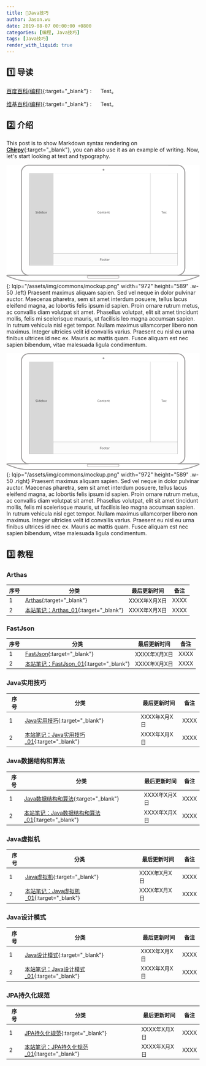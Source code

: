 ```yaml
---
title: 📂Java技巧
author: Jason.wu
date: 2019-08-07 00:00:00 +0800
categories: [编程, Java技巧]
tags: [Java技巧]
render_with_liquid: true
---
```


[Chirpy]: https://github.com/cotes2020/jekyll-theme-chirpy/fork
[百度百科(编程)]: https://baike.baidu.com/item/编程
[维基百科(编程)]: https://zh.wikipedia.org/wiki/编程

## 1️⃣ 导读

[百度百科(编程)][百度百科(编程)]{:target="_blank"}
: &nbsp;&nbsp;&nbsp;&nbsp; Test。

[维基百科(编程)][维基百科(编程)]{:target="_blank"}
: &nbsp;&nbsp;&nbsp;&nbsp; Test。

## 2️⃣ 介绍

This post is to show Markdown syntax rendering on [**Chirpy**][Chirpy]{:target="_blank"}, you can also use it as an example of writing. Now, let's start looking at text and typography.

![Desktop View](/assets/img/commons/mockup.png){: lqip="/assets/img/commons/mockup.png" width="972" height="589" .w-50 .left}
Praesent maximus aliquam sapien. Sed vel neque in dolor pulvinar auctor. Maecenas pharetra, sem sit amet interdum posuere, tellus lacus eleifend magna, ac lobortis felis ipsum id sapien. Proin ornare rutrum metus, ac convallis diam volutpat sit amet. Phasellus volutpat, elit sit amet tincidunt mollis, felis mi scelerisque mauris, ut facilisis leo magna accumsan sapien. In rutrum vehicula nisl eget tempor. Nullam maximus ullamcorper libero non maximus. Integer ultricies velit id convallis varius. Praesent eu nisl eu urna finibus ultrices id nec ex. Mauris ac mattis quam. Fusce aliquam est nec sapien bibendum, vitae malesuada ligula condimentum.

![Desktop View](/assets/img/commons/mockup.png){: lqip="/assets/img/commons/mockup.png" width="972" height="589" .w-50 .right}
Praesent maximus aliquam sapien. Sed vel neque in dolor pulvinar auctor. Maecenas pharetra, sem sit amet interdum posuere, tellus lacus eleifend magna, ac lobortis felis ipsum id sapien. Proin ornare rutrum metus, ac convallis diam volutpat sit amet. Phasellus volutpat, elit sit amet tincidunt mollis, felis mi scelerisque mauris, ut facilisis leo magna accumsan sapien. In rutrum vehicula nisl eget tempor. Nullam maximus ullamcorper libero non maximus. Integer ultricies velit id convallis varius. Praesent eu nisl eu urna finibus ultrices id nec ex. Mauris ac mattis quam. Fusce aliquam est nec sapien bibendum, vitae malesuada ligula condimentum.

## 3️⃣ 教程

### Arthas

| 序号 | 分类 | 最后更新时间 | 备注 |
|---|---|---|---|
| 1 | [Arthas](/categories/arthas/){:target="_blank"} | XXXX年X月X日 | XXXX |
| 2 | [本站笔记：Arthas_01](/posts/Java技巧(Arthas)_01/){:target="_blank"} | XXXX年X月X日 | XXXX |

### FastJson

| 序号 | 分类 | 最后更新时间 | 备注 |
|---|---|---|---|
| 1 | [FastJson](/categories/fastjson/){:target="_blank"} | XXXX年X月X日 | XXXX |
| 2 | [本站笔记：FastJson_01](/posts/Java技巧(FastJson)_01/){:target="_blank"} | XXXX年X月X日 | XXXX |

### Java实用技巧

| 序号 | 分类 | 最后更新时间 | 备注 |
|---|---|---|---|
| 1 | [Java实用技巧](/categories/java实用技巧/){:target="_blank"} | XXXX年X月X日 | XXXX |
| 2 | [本站笔记：Java实用技巧_01](/posts/Java技巧(Java实用技巧)_01/){:target="_blank"} | XXXX年X月X日 | XXXX |

### Java数据结构和算法

| 序号 | 分类 | 最后更新时间 | 备注 |
|---|---|---|---|
| 1 | [Java数据结构和算法](/categories/java数据结构和算法/){:target="_blank"} | XXXX年X月X日 | XXXX |
| 2 | [本站笔记：Java数据结构和算法_01](/posts/Java技巧(Java数据结构和算法)_01/){:target="_blank"} | XXXX年X月X日 | XXXX |

### Java虚拟机

| 序号 | 分类 | 最后更新时间 | 备注 |
|---|---|---|---|
| 1 | [Java虚拟机](/categories/java虚拟机/){:target="_blank"} | XXXX年X月X日 | XXXX |
| 2 | [本站笔记：Java虚拟机_01](/posts/Java技巧(Java虚拟机)_01/){:target="_blank"} | XXXX年X月X日 | XXXX |

### Java设计模式

| 序号 | 分类 | 最后更新时间 | 备注 |
|---|---|---|---|
| 1 | [Java设计模式](/categories/java设计模式/){:target="_blank"} | XXXX年X月X日 | XXXX |
| 2 | [本站笔记：Java设计模式_01](/posts/Java技巧(Java设计模式)_01/){:target="_blank"} | XXXX年X月X日 | XXXX |

### JPA持久化规范

| 序号 | 分类 | 最后更新时间 | 备注 |
|---|---|---|---|
| 1 | [JPA持久化规范](/categories/jpa持久化规范/){:target="_blank"} | XXXX年X月X日 | XXXX |
| 2 | [本站笔记：JPA持久化规范_01](/posts/Java技巧(JPA持久化规范)_01/){:target="_blank"} | XXXX年X月X日 | XXXX |
